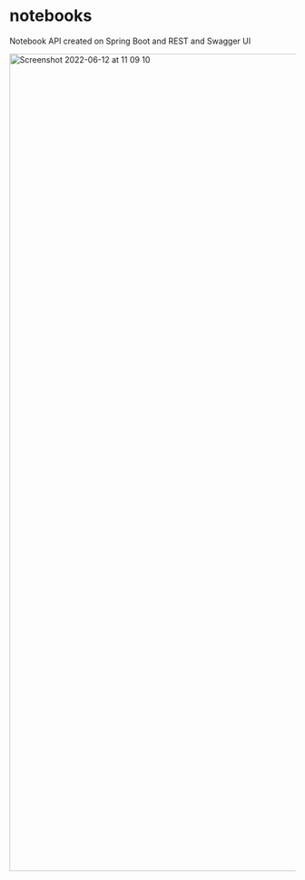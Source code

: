 # notebooks

Notebook API created on Spring Boot and REST and Swagger UI

<img width="1440" alt="Screenshot 2022-06-12 at 11 09 10" src="https://user-images.githubusercontent.com/57269480/173228275-ed5c368d-5883-47de-8ce6-fa86fe3e7873.png">
